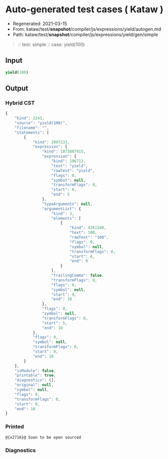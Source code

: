 # Auto-generated test cases ( Kataw )
- Regenerated: 2021-03-15
- From: kataw/test/__snapshot__/compiler/js/expressions/yield/autogen.md
- Path: kataw/test/__snapshot__/compiler/js/expressions/yield/gen/simple
> :: test: simple
> :: case: yield(100)
## Input

`````js
yield(100)
`````

## Output

### Hybrid CST

```javascript
{
    "kind": 2243,
    "source": "yield(100)",
    "filename": "",
    "statements": [
        {
            "kind": 2097233,
            "expression": {
                "kind": 1073807915,
                "expression": {
                    "kind": 196712,
                    "text": "yield",
                    "rawText": "yield",
                    "flags": 0,
                    "symbol": null,
                    "transformFlags": 0,
                    "start": 0,
                    "end": 5
                },
                "typeArguments": null,
                "argumentList": {
                    "kind": 3,
                    "elements": [
                        {
                            "kind": 4261540,
                            "text": 100,
                            "rawText": "100",
                            "flags": 0,
                            "symbol": null,
                            "transformFlags": 0,
                            "start": 6,
                            "end": 9
                        }
                    ],
                    "trailingComma": false,
                    "transformFlags": 0,
                    "flags": 0,
                    "symbol": null,
                    "start": 9,
                    "end": 10
                },
                "flags": 0,
                "symbol": null,
                "transformFlags": 0,
                "start": 5,
                "end": 10
            },
            "flags": 0,
            "symbol": null,
            "transformFlags": 0,
            "start": 0,
            "end": 10
        }
    ],
    "isModule": false,
    "printable": true,
    "diagnostics": [],
    "original": null,
    "symbol": null,
    "flags": 0,
    "transformFlags": 0,
    "start": 0,
    "end": 10
}
```

### Printed

```javascript
@{x2716}@ Soon to be open sourced
```

### Diagnostics

```javascript

```

